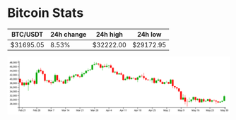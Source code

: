 # Bitcoin Stats

BTC/USDT|24h change|24h high|24h low|
|---|---|---|---|
|$31695.05|8.53%|$32222.00|$29172.95|

<img src="./chart.svg">
